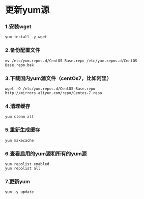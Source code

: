 
# 更新yum源


### 1.安装wget
 ```
yum install -y wget
 ```

### 2.备份配置文件
 ```
 mv /etc/yum.repos.d/CentOS-Base.repo /etc/yum.repos.d/CentOS-Base.repo.bak
 ```

### 3.下载国内yum源文件（centOs7，比如阿里）

 ```
wget -O /etc/yum.repos.d/CentOS-Base.repo http://mirrors.aliyun.com/repo/Centos-7.repo
 ```

### 4.清理缓存
 ```
yum clean all
 ```

### 5.重新生成缓存
 ```
yum makecache
 ```


### 6.查看启用的yum源和所有的yum源
 ```
yum repolist enabled
yum repolist all
 ```

### 7.更新yum
 ```
yum -y update
 ```

